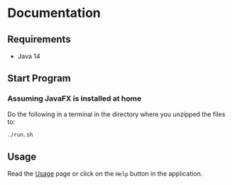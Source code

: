 # Documentation

## Requirements

- Java 14

## Start Program

### Assuming JavaFX is installed at home

Do the following in a terminal in the directory where you unzipped the files to:

```bash
./run.sh
```

## Usage

Read the [Usage](usage.md) page or click on the `Help` button in the application.
